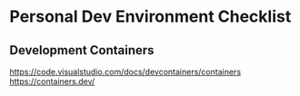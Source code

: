 # Personal Dev Environment Checklist

## Development Containers
https://code.visualstudio.com/docs/devcontainers/containers
https://containers.dev/